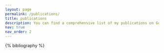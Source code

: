 ```yaml
---
layout: page
permalink: /publications/
title: publications
description: You can find a comprehensive list of my publications on Google Scholar.
nav: true
nav_order: 2
---
```


<!-- You can find a comprehensive list of my publications on <a href="https://scholar.google.com/citations?user=LwrHomgAAAAJ&hl=zh-CN">Google Scholar</a>. -->
<!-- _pages/publications.md -->
<div class="publications">

{% bibliography %}

</div>
